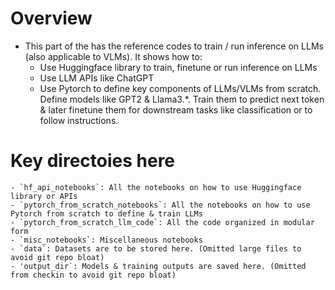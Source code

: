 # Overview
- This part of the has the reference codes to train / run inference on LLMs (also applicable to VLMs). It shows how to:
    - Use Huggingface library to train, finetune or run inference on LLMs
    - Use LLM APIs like ChatGPT
    - Use Pytorch to define key components of LLMs/VLMs from scratch. Define models like GPT2 & Llama3.*.  Train them to predict next token & later finetune them for downstream tasks like classification or to follow instructions.

# Key directoies here
    - `hf_api_notebooks`: All the notebooks on how to use Huggingface library or APIs
    - `pytorch_from_scratch_notebooks`: All the notebooks on how to use Pytorch from scratch to define & train LLMs
    - `pytorch_from_scratch_llm_code`: All the code organized in modular form
    - `misc_notebooks`: Miscellaneous notebooks
    - `data`: Datasets are to be stored here. (Omitted large files to avoid git repo bloat)
    - 'output_dir`: Models & training outputs are saved here. (Omitted from checkin to avoid git repo bloat)